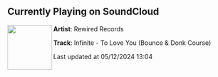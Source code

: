 ## Currently Playing on SoundCloud

[<img align="left" width="100" src="https://i1.sndcdn.com/artworks-KdyB7mtdXXjfX1Ge-jYRLIw-t500x500.jpg">](https://soundcloud.com/rewiredrecordsuk/infinite-to-love-you-bounce-donk-course?in=saxurn/sets/evo)

**Artist**: Rewired Records 

**Track**: Infinite - To Love You (Bounce & Donk Course)

Last updated at 05/12/2024 13:04
